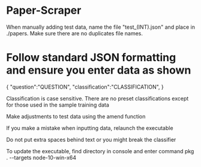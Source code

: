 # Paper-Scraper

 When manually adding test data, name the file "test_(INT).json" and place in ./papers. Make sure there are no duplicates file names.

# Follow standard JSON formatting and ensure you enter data as shown
   {
       "question":"QUESTION",
       "classification":"CLASSIFICATION",
   }

Classification is case sensitive. There are no preset classifications except for those used in the sample training data

Make adjustments to test data using the amend function

If you make a mistake when inputting data, relaunch the executable

Do not put extra spaces behind text or you might break the classifier

To update the executable, find directory in console and enter command pkg . --targets node-10-win-x64